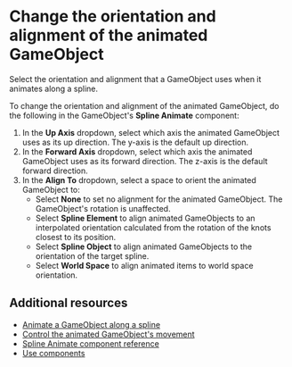 # Change the orientation and alignment of the animated GameObject

Select the orientation and alignment that a GameObject uses when it animates along a spline.

To change the orientation and alignment of the animated GameObject, do the following in the GameObject's **Spline Animate** component:

1. In the **Up Axis** dropdown, select which axis the animated GameObject uses as its up direction. The y-axis is the default up direction.
1. In the **Forward Axis** dropdown, select which axis the animated GameObject uses as its forward direction. The z-axis is the default forward direction.
1. In the **Align To** dropdown, select a space to orient the animated GameObject to:
    * Select **None** to set no alignment for the animated GameObject. The GameObject's rotation is unaffected.
    * Select **Spline Element** to align animated GameObjects to an interpolated orientation calculated from the rotation of the knots closest to its position.
    * Select **Spline Object** to align animated GameObjects to the orientation of the target spline.
    * Select **World Space** to align animated items to world space orientation.

## Additional resources

* [Animate a GameObject along a spline](animate-spline.md)
* [Control the animated GameObject's movement](animate-movement.md)
* [Spline Animate component reference](animate-component.md)
* [Use components](xref:UsingComponents)
